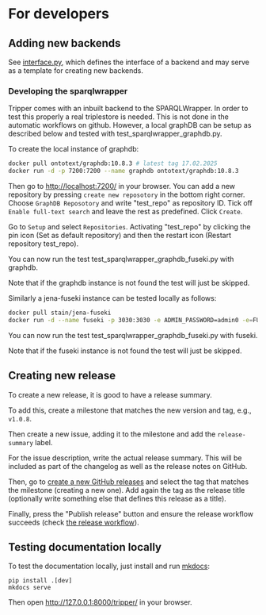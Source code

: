 # For developers

## Adding new backends

See [interface.py], which defines the interface of a backend and may serve as a template for creating new backends.

### Developing the sparqlwrapper

Tripper comes with an inbuilt backend to the SPARQLWrapper. In order
to test this properly a real triplestore is needed. This is not done in the
automatic workflows on github. However, a local graphDB can be setup as described below and tested with test_sparqlwrapper_graphdb.py.

To create the local instance of graphdb:
```bash
docker pull ontotext/graphdb:10.8.3 # latest tag 17.02.2025
docker run -d -p 7200:7200 --name graphdb ontotext/graphdb:10.8.3
```

Then go to [http://localhost:7200/](http://localhost:7200/) in your browser.
You can add a new repository by pressing `create new reposotory` in the bottom right corner.
Choose `GraphDB Reposotory` and write "test_repo" as repository ID.
Tick off `Enable full-text search` and leave the rest as predefined.
Click `Create`.

Go to `Setup` and select `Repositories`.
Activating "test_repo" by clicking the pin icon (Set as default repository) and then the restart icon (Restart repository test_repo).

You can now run the test test_sparqlwrapper_graphdb_fuseki.py with graphdb.

Note that if the graphdb instance is not found the test will just be skipped.


Similarly a jena-fuseki instance can be tested locally as follows:

```bash
docker pull stain/jena-fuseki
docker run -d --name fuseki -p 3030:3030 -e ADMIN_PASSWORD=admin0 -e=FUSEKI_DATASET_1=test_repo stain/jena-fuseki
```

You can now run the test test_sparqlwrapper_graphdb_fuseki.py with fuseki.

Note that if the fuseki instance is not found the test will just be skipped.



## Creating new release

To create a new release, it is good to have a release summary.

To add this, create a milestone that matches the new version and tag, e.g., `v1.0.8`.

Then create a new issue, adding it to the milestone and add the `release-summary` label.

For the issue description, write the actual release summary.
This will be included as part of the changelog as well as the release notes on GitHub.

Then, go to [create a new GitHub releases](https://github.com/EMMC-ASBL/tripper/releases/new) and select the tag that matches the milestone (creating a new one).
Add again the tag as the release title (optionally write something else that defines this release as a title).

Finally, press the "Publish release" button and ensure the release workflow succeeds (check [the release workflow](https://github.com/EMMC-ASBL/tripper/actions/workflows/cd_release.yml)).



## Testing documentation locally

To test the documentation locally, just install and run [mkdocs]:

    pip install .[dev]
    mkdocs serve

Then open http://127.0.0.1:8000/tripper/ in your browser.



[interface.py]: https://github.com/EMMC-ASBL/tripper/blob/master/tripper/interface.py
[mkdocs]: https://www.mkdocs.org/
